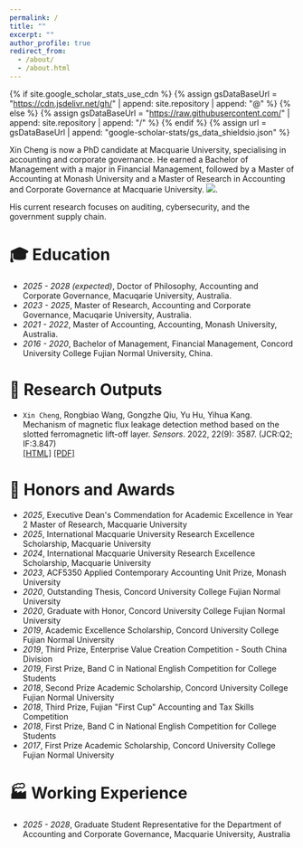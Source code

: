 ```yaml
---
permalink: /
title: ""
excerpt: ""
author_profile: true
redirect_from: 
  - /about/
  - /about.html
---
```


{% if site.google_scholar_stats_use_cdn %}
{% assign gsDataBaseUrl = "https://cdn.jsdelivr.net/gh/" | append: site.repository | append: "@" %}
{% else %}
{% assign gsDataBaseUrl = "https://raw.githubusercontent.com/" | append: site.repository | append: "/" %}
{% endif %}
{% assign url = gsDataBaseUrl | append: "google-scholar-stats/gs_data_shieldsio.json" %}

<span class='anchor' id='about-me'></span>

Xin Cheng is now a PhD candidate at Macquarie University, specialising in accounting and corporate governance. He earned a Bachelor of Management with a major in Financial Management, followed by a Master of Accounting at Monash University and a Master of Research in Accounting and Corporate Governance at Macquarie University. 
 <a href='https://scholar.google.com/citations?user=WMkMTb4AAAAJ'><img src="https://img.shields.io/endpoint?url={{ url | url_encode }}&logo=Google%20Scholar&labelColor=f6f6f6&color=9cf&style=flat&label=citations"></a>.

His current research focuses on auditing, cybersecurity, and the government supply chain.


# 🎓 Education
- *2025 - 2028 (expected)*, Doctor of Philosophy, Accounting and Corporate Governance, Macuqarie University, Australia. 
- *2023 - 2025*, Master of Research, Accounting and Corporate Governance, Macuqarie University, Australia.
- *2021 - 2022*, Master of Accounting, Accounting, Monash University, Australia.
- *2016 - 2020*, Bachelor of Management, Financial Management, Concord University College Fujian Normal University, China.
 

# 📝 Research Outputs

-	`Xin Cheng`, Rongbiao Wang, Gongzhe Qiu, Yu Hu, Yihua Kang. Mechanism of magnetic flux leakage detection method based on the slotted ferromagnetic lift-off layer. *Sensors*. 2022, 22(9): 3587. (JCR:Q2; IF:3.847)  
[[HTML]](https://figshare.mq.edu.au/articles/thesis/The_price_of_insecurity_spillover_effects_of_data_breach_in_business-to-government_markets/27974364?file=51834059) [[PDF]](https://figshare.mq.edu.au/ndownloader/files/51834059)


# 🏅 Honors and Awards
- *2025*, Executive Dean's Commendation for Academic Excellence in Year 2 Master of Research, Macquarie University
- *2025*, International Macquarie University Research Excellence Scholarship, Macquarie University
- *2024*, International Macquarie University Research Excellence Scholarship, Macquarie University
- *2023*, ACF5350 Applied Contemporary Accounting Unit Prize, Monash University
- *2020*, Outstanding Thesis, Concord University College Fujian Normal University
- *2020*, Graduate with Honor, Concord University College Fujian Normal University
- *2019*, Academic Excellence Scholarship, Concord University College Fujian Normal University
- *2019*, Third Prize, Enterprise Value Creation Competition - South China Division
- *2019*, First Prize, Band C in National English Competition for College Students
- *2018*, Second Prize Academic Scholarship, Concord University College Fujian Normal University
- *2018*, Third Prize, Fujian "First Cup" Accounting and Tax Skills Competition
- *2018*, First Prize, Band C in National English Competition for College Students
- *2017*, First Prize Academic Scholarship, Concord University College Fujian Normal University


# 🏭 Working Experience
- *2025 - 2028*, Graduate Student Representative for the Department of Accounting and Corporate Governance, Macquarie University, Australia

  